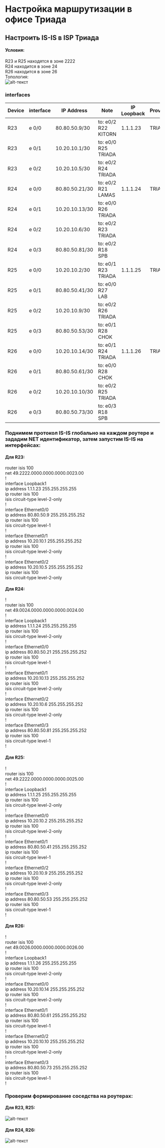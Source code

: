 # Настройка маршрутизации в офисе Триада  
## Настроить IS-IS в ISP Триада  
#### Условия:  
R23 и R25 находятся в зоне 2222  
R24 находится в зоне 24  
R26 находится в зоне 26    
Топология:  
![alt-текст](https://github.com/stanlaz/otus_network_engineer/blob/main/Лабораторные%20работы/IS-IS%20ISP%20TRIADA/IS-IS%20topology.png)  
### interfaces  
Device | interface | IP Address    | Note              |IP Loopback|	Provider    |
-------|-----------|---------------|-------------------|-----------|----------------|
R23    | e 0/0     |80.80.50.9/30  |to: e0/2 R22 KITORN|1.1.1.23   |TRIADA          |
R23    | e 0/1     |10.20.10.1/30  |to: e0/0 R25 TRIADA|           |                |
R23    | e 0/2     |10.20.10.5/30  |to: e0/2 R24 TRIADA|           |                |
R24    | e 0/0     |80.80.50.21/30 |to: e0/2 R21 LAMAS |1.1.1.24   |TRIADA          |
R24    | e 0/1     |10.20.10.13/30 |to: e0/0 R26 TRIADA|           |                |
R24    | e 0/2     |10.20.10.6/30  |to: e0/2 R23 TRIADA|           |                |
R24    | e 0/3     |80.80.50.81/30 |to: e0/2 R18 SPB   |           |                |
R25    | e 0/0     |10.20.10.2/30  |to: e0/1 R23 TRIADA|1.1.1.25   |TRIADA          |
R25    | e 0/1     |80.80.50.41/30 |to: e0/0 R27 LAB   |           |                |
R25    | e 0/2     |10.20.10.9/30  |to: e0/2 R26 TRIADA|           |                |
R25    | e 0/3     |80.80.50.53/30 |to: e0/1 R28 CHOK  |           |                |
R26    | e 0/0     |10.20.10.14/30 |to: e0/1 R24 TRIADA|1.1.1.26   |TRIADA          |
R26    | e 0/1     |80.80.50.61/30 |to: e0/0 R28 CHOK  |           |                |
R26    | e 0/2     |10.20.10.10/30 |to: e0/2 R25 TRIADA|           |                |
R26    | e 0/3     |80.80.50.73/30 |to: e0/3 R18 SPB   |           |                |
### Поднимем протокол IS-IS глобально на каждом роутере и зададим NET идентификатор, затем запустим IS-IS на интерфейсах:  
#### Для R23:  
router isis 100  
 net 49.2222.0000.0000.0000.0023.00  
!  
interface Loopback1  
 ip address 1.1.1.23 255.255.255.255  
 ip router isis 100  
 isis circuit-type level-2-only  
!  
interface Ethernet0/0  
 ip address 80.80.50.9 255.255.255.252  
 ip router isis 100  
 isis circuit-type level-1  
!  
interface Ethernet0/1  
 ip address 10.20.10.1 255.255.255.252  
 ip router isis 100  
 isis circuit-type level-2-only  
!  
interface Ethernet0/2  
 ip address 10.20.10.5 255.255.255.252  
 ip router isis 100  
 isis circuit-type level-2-only  

#### Для R24:  
!  
router isis 100  
 net 49.0024.0000.0000.0000.0024.00  
!  
interface Loopback1  
 ip address 1.1.1.24 255.255.255.255  
 ip router isis 100  
 isis circuit-type level-2-only  
!  
interface Ethernet0/0  
 ip address 80.80.50.21 255.255.255.252  
 ip router isis 100  
 isis circuit-type level-1  
!  
interface Ethernet0/1  
 ip address 10.20.10.13 255.255.255.252  
 ip router isis 100  
 isis circuit-type level-2-only  
!  
interface Ethernet0/2  
 ip address 10.20.10.6 255.255.255.252  
 ip router isis 100  
 isis circuit-type level-2-only  
!  
interface Ethernet0/3  
 ip address 80.80.50.81 255.255.255.252  
 ip router isis 100  
 isis circuit-type level-1  
!  
#### Для R25: 
!  
router isis 100  
 net 49.2222.0000.0000.0000.0025.00  
!  
interface Loopback1  
 ip address 1.1.1.25 255.255.255.255  
 ip router isis 100  
 isis circuit-type level-2-only  
!  
interface Ethernet0/0  
 ip address 10.20.10.2 255.255.255.252  
 ip router isis 100  
 isis circuit-type level-2-only  
!  
interface Ethernet0/1  
 ip address 80.80.50.41 255.255.255.252  
 ip router isis 100  
 isis circuit-type level-1  
!  
interface Ethernet0/2  
 ip address 10.20.10.9 255.255.255.252  
 ip router isis 100  
 isis circuit-type level-2-only  
!  
interface Ethernet0/3  
 ip address 80.80.50.53 255.255.255.252  
 ip router isis 100  
 isis circuit-type level-1  
!  
#### Для R26:  
!  
router isis 100  
 net 49.0026.0000.0000.0000.0026.00  
!  
interface Loopback1  
 ip address 1.1.1.26 255.255.255.255  
 ip router isis 100  
 isis circuit-type level-2-only  
!  
interface Ethernet0/0  
 ip address 10.20.10.14 255.255.255.252  
 ip router isis 100  
 isis circuit-type level-2-only  
!  
interface Ethernet0/1  
 ip address 80.80.50.61 255.255.255.252  
 ip router isis 100  
 isis circuit-type level-1  
!  
interface Ethernet0/2  
 ip address 10.20.10.10 255.255.255.252  
 ip router isis 100  
 isis circuit-type level-2-only  
!  
interface Ethernet0/3  
 ip address 80.80.50.73 255.255.255.252  
 ip router isis 100  
 isis circuit-type level-1  
!  
### Проверим формирование соседства на роутерах:  
#### Для R23, R25:  
![alt-текст](https://github.com/stanlaz/otus_network_engineer/blob/main/Лабораторные%20работы/IS-IS%20ISP%20TRIADA/neighbors%20R23%20R25.png)  

#### Для R24, R26:  
![alt-текст](https://github.com/stanlaz/otus_network_engineer/blob/main/Лабораторные%20работы/IS-IS%20ISP%20TRIADA/neighbors%20R24%20R26.png)  
